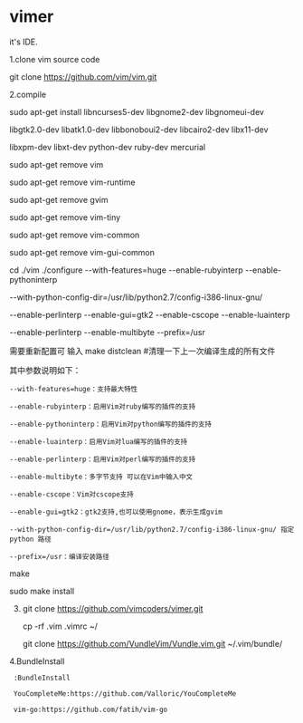 # vimer
it's IDE.

1.clone vim source code

  git clone https://github.com/vim/vim.git

2.compile

  sudo apt-get install libncurses5-dev libgnome2-dev libgnomeui-dev 

  libgtk2.0-dev libatk1.0-dev libbonoboui2-dev libcairo2-dev libx11-dev 

  libxpm-dev libxt-dev python-dev ruby-dev mercurial

  sudo apt-get remove vim  

  sudo apt-get remove vim-runtime  

  sudo apt-get remove gvim  

  sudo apt-get remove vim-tiny  

  sudo apt-get remove vim-common  

  sudo apt-get remove vim-gui-common
  
  cd ./vim
  ./configure --with-features=huge --enable-rubyinterp --enable-pythoninterp 

  --with-python-config-dir=/usr/lib/python2.7/config-i386-linux-gnu/ 

  --enable-perlinterp --enable-gui=gtk2 --enable-cscope --enable-luainterp 

  --enable-perlinterp --enable-multibyte --prefix=/usr


需要重新配置可 输入 make distclean #清理一下上一次编译生成的所有文件


其中参数说明如下：

    --with-features=huge：支持最大特性

    --enable-rubyinterp：启用Vim对ruby编写的插件的支持

    --enable-pythoninterp：启用Vim对python编写的插件的支持

    --enable-luainterp：启用Vim对lua编写的插件的支持

    --enable-perlinterp：启用Vim对perl编写的插件的支持

    --enable-multibyte：多字节支持 可以在Vim中输入中文

    --enable-cscope：Vim对cscope支持

    --enable-gui=gtk2：gtk2支持,也可以使用gnome，表示生成gvim

    --with-python-config-dir=/usr/lib/python2.7/config-i386-linux-gnu/ 指定 python 路径

    --prefix=/usr：编译安装路径
    
  make

  sudo make install

  3. git clone https://github.com/vimcoders/vimer.git

     cp -rf .vim .vimrc ~/

     git clone https://github.com/VundleVim/Vundle.vim.git ~/.vim/bundle/

  4.BundleInstall

     :BundleInstall

     YouCompleteMe:https://github.com/Valloric/YouCompleteMe

     vim-go:https://github.com/fatih/vim-go
